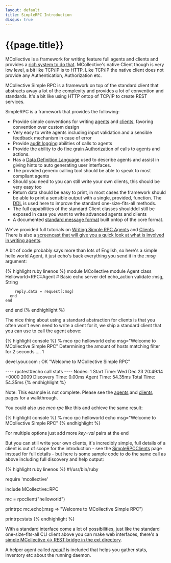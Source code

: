 ```yaml
---
layout: default
title: SimpleRPC Introduction
disqus: true
---
```

[WritingAgents]: /mcollective/reference/basic/basic_agent_and_client.html
[SimpleRPCAgents]: /mcollective/simplerpc/agents.html
[SimpleRPCClients]: /mcollective/simplerpc/clients.html
[SimpleRPCAuditing]: /mcollective/simplerpc/auditing.html
[SimpleRPCAuthorization]: /mcollective/simplerpc/authorization.html
[DDL]: /mcollective/reference/plugins/ddl.html
[SimpleRPCMessageFormat]: /mcollective/simplerpc/messageformat.html
[RPCUtil]: /mcollective/reference/plugins/rpcutil.html
[WritingAgentsScreenCast]: http://mcollective.blip.tv/file/3808928/
[RestGateway]: http://github.com/puppetlabs/marionette-collective/blob/master/ext/mc-rpc-restserver.rb

# {{page.title}}

MCollective is a framework for writing feature full agents and clients and provides a [rich system to do that][WritingAgents].  MCollective's native Client though is very low level, a bit like TCP/IP is to HTTP.  Like TCP/IP the native client does not provide any Authentication, Authorization etc.

MCollective Simple RPC is a framework on top of the standard client that abstracts away a lot of the complexity and provides a lot of convention and standards.  It's a bit like using HTTP ontop of TCP/IP to create REST services.

SimpleRPC is a framework that provides the following:

 * Provide simple conventions for writing [agents][SimpleRPCAgents] and [clients][SimpleRPCClients], favoring convention over custom design
 * Very easy to write agents including input validation and a sensible feedback mechanism in case of error
 * Provide [audit logging][SimpleRPCAuditing] abilities of calls to agents
 * Provide the ability to do [fine grain Authorization][SimpleRPCAuthorization] of calls to agents and actions.
 * Has a [Data Definition Language][DDL] used to describe agents and assist in giving hints to auto generating user interfaces.
 * The provided generic calling tool should be able to speak to most compliant agents
 * Should you need to you can still write your own clients, this should be very easy too
 * Return data should be easy to print, in most cases the framework should be able to print a sensible output with a single, provided, function.  The [DDL] is used here to improve the standard one-size-fits-all methods.
 * The full capabilities of the standard Client classes shouldddl still be exposed in case you want to write advanced agents and clients
 * A documented [standard message format][SimpleRPCMessageFormat] built ontop of the core format.


We've provided full tutorials on [Writing Simple RPC Agents][SimpleRPCAgents] and [Clients][SimpleRPCClients].  There is also a [screencast that will give you a quick look at what is involved in writing agents][WritingAgentsScreenCast].


A bit of code probably says more than lots of English, so here's a simple hello world Agent, it just echo's back everything you send it in the _:msg_ argument:

{% highlight ruby linenos %}
module MCollective
  module Agent
    class Helloworld<RPC::Agent
      # Basic echo server
      def echo_action
        validate :msg, String

        reply.data = request[:msg]
      end
    end
  end
end
{% endhighlight %}

The nice thing about using a standard abstraction for clients is that you often won't even need to write a client for it, we ship a standard client that you can use to call the agent above:

{% highlight console %}
 % mco rpc helloworld echo msg="Welcome to MCollective Simple RPC"
 Determining the amount of hosts matching filter for 2 seconds .... 1

 devel.your.com                          : OK
     "Welcome to MCollective Simple RPC"



 ---- rpctest#echo call stats ----
            Nodes: 1
       Start Time: Wed Dec 23 20:49:14 +0000 2009
   Discovery Time: 0.00ms
       Agent Time: 54.35ms
       Total Time: 54.35ms
{% endhighlight %}

Note: This example is not complete. Please see the [agents][SimpleRPCAgents] and [clients][SimpleRPCClients] pages for a walkthrough.

You could also use *mco rpc* like this and achieve the same result:

{% highlight console %}
 % mco rpc helloworld echo msg="Welcome to MCollective Simple RPC"
{% endhighlight %}

For multiple options just add more *key=val* pairs at the end

But you can still write your own clients, it's incredibly simple, full details of a client is out of scope for the introduction - see the [SimpleRPCClients] page instead for full details - but here is some sample code to do the same call as above including full discovery and help output:

{% highlight ruby linenos %}
#!/usr/bin/ruby

require 'mcollective'

include MCollective::RPC

mc = rpcclient("helloworld")

printrpc mc.echo(:msg => "Welcome to MCollective Simple RPC")

printrpcstats
{% endhighlight %}

With a standard interface come a lot of possibilities, just like the standard one-size-fits-all CLI client above you can make web interfaces, there's a [simple MCollective <-> REST bridge in the ext directory][RestGateway].

A helper agent called [_rpcutil_][RPCUtil] is included that helps you gather stats, inventory etc about the running daemon.
